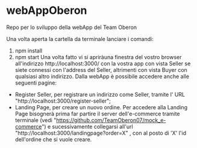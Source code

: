 # webAppOberon
Repo per lo sviluppo della webApp del Team Oberon

Una volta aperta la cartella da terminale lanciare i comandi:
1) npm install
2) npm start
Una volta fatto vi si apriràuna finestra del vostro browser all'indirizzo http://localhost:3000/ con la vostra app con vista Seller se siete connessi con l'address del Seller, altrimenti con vista Buyer con qualsiasi altro indirizzo.
Dalla webApp è possibile accedere anche alle seguenti pagine:
- Register Seller, per registrare un indirizzo come Seller, tramite l' URL "http://localhost:3000/register-seller";
- Landing Page, per creare un nuovo ordine.
Per accedere alla Landing Page bisognerà prima far partire il server dell'e-commerce tramite terminale (vedi "https://github.com/TeamOberon07/mock_e-commerce") e sucessivamente collegarsi all'url "http://localhost:3000/landingpage?order=X" , con al posto di 'X' l'id dell'ordine che si vuole creare.
